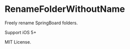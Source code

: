RenameFolderWithoutName
=======================

Freely rename SpringBoard folders.

Support iOS 5+

MIT License.
